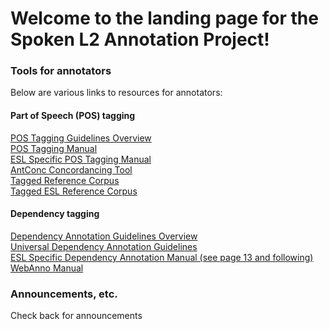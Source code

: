 # Welcome to the landing page for the Spoken L2 Annotation Project!

### Tools for annotators
Below are various links to resources for annotators:

#### Part of Speech (POS) tagging
[POS Tagging Guidelines Overview](anno_overview.md)  
<a href="https://catalog.ldc.upenn.edu/docs/LDC99T42/tagguid1.pdf" target="_blank">POS Tagging Manual</a>  
<a href="http://people.csail.mit.edu/berzak/tle_guidelines/guidelines.pdf" target="_blank">ESL Specific POS Tagging Manual</a>  
<a href="https://www.laurenceanthony.net/software/antconc/" target="_blank">AntConc Concordancing Tool</a>  
<a href="https://drive.google.com/drive/folders/1fP18vggMGlmRGJESm81pLO3J6EPeAnft?usp=sharing" target="_blank">Tagged Reference Corpus</a>  
<a href="https://drive.google.com/file/d/1Jf3lW1kqcJxi_RueIroIzS-tLoIEtAj8/view?usp=sharing" target="_blank">Tagged ESL Reference Corpus</a>  

#### Dependency tagging
[Dependency Annotation Guidelines Overview](dep_anno_overview.md)  
<a href="https://universaldependencies.org/u/dep/index.html" target="_blank">Universal Dependency Annotation Guidelines</a>  
<a href="http://people.csail.mit.edu/berzak/tle_guidelines/guidelines.pdf" target="_blank">ESL Specific Dependency Annotation Manual (see page 13 and following)</a>  
<a href="https://webanno.github.io/webanno/releases/3.2.2/docs/user-guide.html#_relations" target="_blank">WebAnno Manual</a>  


### Announcements, etc.
Check back for announcements
